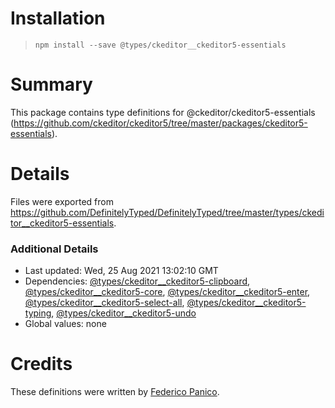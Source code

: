 # Installation
> `npm install --save @types/ckeditor__ckeditor5-essentials`

# Summary
This package contains type definitions for @ckeditor/ckeditor5-essentials (https://github.com/ckeditor/ckeditor5/tree/master/packages/ckeditor5-essentials).

# Details
Files were exported from https://github.com/DefinitelyTyped/DefinitelyTyped/tree/master/types/ckeditor__ckeditor5-essentials.

### Additional Details
 * Last updated: Wed, 25 Aug 2021 13:02:10 GMT
 * Dependencies: [@types/ckeditor__ckeditor5-clipboard](https://npmjs.com/package/@types/ckeditor__ckeditor5-clipboard), [@types/ckeditor__ckeditor5-core](https://npmjs.com/package/@types/ckeditor__ckeditor5-core), [@types/ckeditor__ckeditor5-enter](https://npmjs.com/package/@types/ckeditor__ckeditor5-enter), [@types/ckeditor__ckeditor5-select-all](https://npmjs.com/package/@types/ckeditor__ckeditor5-select-all), [@types/ckeditor__ckeditor5-typing](https://npmjs.com/package/@types/ckeditor__ckeditor5-typing), [@types/ckeditor__ckeditor5-undo](https://npmjs.com/package/@types/ckeditor__ckeditor5-undo)
 * Global values: none

# Credits
These definitions were written by [Federico Panico](https://github.com/fedemp).
